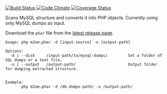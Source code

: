 [![Build Status](https://travis-ci.org/bogdananton/MySQL-to-object-mapper.svg)](https://travis-ci.org/bogdananton/MySQL-to-object-mapper) [![Code Climate](https://codeclimate.com/github/bogdananton/MySQL-to-object-mapper/badges/gpa.svg)](https://codeclimate.com/github/bogdananton/MySQL-to-object-mapper) [![Coverage Status](https://coveralls.io/repos/bogdananton/MySQL-to-object-mapper/badge.svg)](https://coveralls.io/r/bogdananton/MySQL-to-object-mapper)

Scans MySQL structure and converts it into PHP objects.
Currently using only MySQL dumps as input.

Download the `phar` file from the [latest release page](https://github.com/bogdananton/MySQL-to-object-mapper/releases/latest).

```
Usage: php m2om.phar -d [input-source] -o [output-path]

Options:
  -d | --disk     /input-path/to/mysql-dumps/         Set a folder of SQL dumps or a text file.
  -o | --output   /output-path/                       Output folder for dumping extracted structure.


Example:
       php m2om.phar -d /db-dumps-path/ -o /output-path/
```
